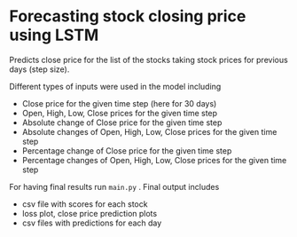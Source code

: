# Forecasting stock closing price using LSTM

Predicts close price for the list of the stocks taking stock prices for previous days (step size).

Different types of inputs were used in the model including
- Close price for the given time step (here for 30 days)
- Open, High, Low, Close prices for the given time step
- Absolute change of Close price for the given time step
- Absolute changes of Open, High, Low, Close prices for the given time step
- Percentage change of Close price for the given time step
- Percentage changes of Open, High, Low, Close prices for the given time step



For having final results run `main.py` . 
Final output includes
- csv file with scores for each stock
- loss plot, close price prediction plots
- csv files with predictions for each day


